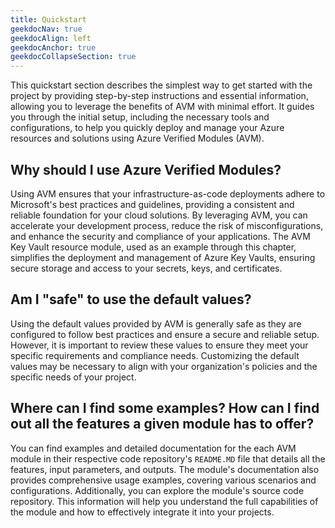 ```yaml
---
title: Quickstart
geekdocNav: true
geekdocAlign: left
geekdocAnchor: true
geekdocCollapseSection: true
---
```


This quickstart section describes the simplest way to get started with the project by providing step-by-step instructions and essential information, allowing you to leverage the benefits of AVM with minimal effort. It guides you through the initial setup, including the necessary tools and configurations, to help you quickly deploy and manage your Azure resources and solutions using Azure Verified Modules (AVM).

## Why should I use Azure Verified Modules?

Using AVM ensures that your infrastructure-as-code deployments adhere to Microsoft's best practices and guidelines, providing a consistent and reliable foundation for your cloud solutions. By leveraging AVM, you can accelerate your development process, reduce the risk of misconfigurations, and enhance the security and compliance of your applications. The AVM Key Vault resource module, used as an example through this chapter, simplifies the deployment and management of Azure Key Vaults, ensuring secure storage and access to your secrets, keys, and certificates.

## Am I "safe" to use the default values?

Using the default values provided by AVM is generally safe as they are configured to follow best practices and ensure a secure and reliable setup. However, it is important to review these values to ensure they meet your specific requirements and compliance needs. Customizing the default values may be necessary to align with your organization's policies and the specific needs of your project.

## Where can I find some examples? How can I find out all the features a given module has to offer?

You can find examples and detailed documentation for the each AVM module in their respective code repository's `README.MD` file that details all the features, input parameters, and outputs. The module's documentation also provides comprehensive usage examples, covering various scenarios and configurations. Additionally, you can explore the module's source code repository. This information will help you understand the full capabilities of the module and how to effectively integrate it into your projects.
